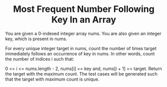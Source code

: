 ﻿<h1 align="center"> Most Frequent Number Following Key In an Array</h1>

You are given a 0-indexed integer array nums. You are also given an integer key, which is present in nums.

For every unique integer target in nums, count the number of times target immediately follows an occurrence of key in nums. In other words, count the number of indices i such that:

0 <= i <= nums.length - 2,
nums[i] == key and,
nums[i + 1] == target.
Return the target with the maximum count. The test cases will be generated such that the target with maximum count is unique.